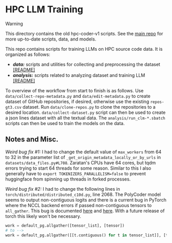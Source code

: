# HPC LLM Training

> [!WARNING]
> This directory contains the old hpc-coder-v1 scripts. See the [main repo](/)
> for more up-to-date scripts, data, and models.

This repo contains scripts for training LLMs on HPC source code data.
It is organized as follows:

- ***data:*** scripts and utilities for collecting and preprocessing the dataset [[README]](data/README.md)
- ***analysis:*** scripts related to analyzing dataset and training LLM [[README]](analysis/README.md)

To overview of the workflow from start to finish is as follows.
Use `data/collect-repo-metadata.py` and `data/edit-metadata.py` to create dataset of GitHub repositories, if desired,
otherwise use the existing `repos-gt3.csv` dataset.
Run `data/clone-repos.py` to clone the repositories to a desired location.
`data/collect-dataset.py` script can then be used to create a json lines dataset with all the textual data.
The `analysis/run_clm-*.sbatch` scripts can then be used to train the models on the data.

## Notes and Misc.

*Weird bug fix #1:*
I had to change the default value of `max_workers` from 64 to 32 in the parameter list of 
`_get_origin_metadata_locally_or_by_urls` in `datasets/data_files.py#L708`. 
Zaratan's CPUs have 64 cores, but tqdm errors trying to start 64 threads for some reason.
Similar to this I also generally have to `export TOKENIZERS_PARALLELISM=false` to prevent 
huggingface from spinning up threads in forked processes.

*Weird bug fix #2:*
I had to change the following lines in `torch/distributed/distributed_c10d.py`, line 2068.
The PolyCoder model seems to output non-contiguous logits
and there is a current bug in PyTorch where the NCCL backend errors if passed
non-contiguous tensors to `all_gather`. This bug is documented [here](https://github.com/pytorch/pytorch/issues/73515)
and [here](https://github.com/pytorch/pytorch/pull/75276).
With a future release of torch this likely won't be necessary.

```python
work = default_pg.allgather([tensor_list], [tensor])
# to -->
work = default_pg.allgather([[t.contiguous() for t in tensor_list]], [tensor.contiguous()])
```